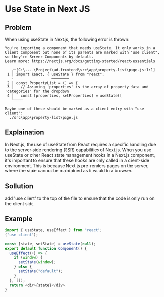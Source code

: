 # Use State in Next JS

## Problem

When using useState in Next.js, the following error is thrown:

```
You're importing a component that needs useState. It only works in a Client Component but none of its parents are marked with "use client", so they're Server Components by default.
Learn more: https://nextjs.org/docs/getting-started/react-essentials

   ╭─[C:\....\Project\ad-frontend\src\app\property-list\page.js:1:1]
 1 │ import React, { useState } from "react";
   ·                 ────────
 2 │ const PropertyList = () => {
 3 │   // Assuming 'properties' is the array of property data and 'categories' for the dropdown
 4 │   const [properties, setProperties] = useState([
   ╰────

Maybe one of these should be marked as a client entry with "use client":
  ./src\app\property-list\page.js

```

## Explaination

In Next.js, the use of useState from React requires a specific handling due to the server-side rendering (SSR) capabilities of Next.js. When you use useState or other React state management hooks in a Next.js component, it's important to ensure that these hooks are only called in a client-side environment. This is because Next.js pre-renders pages on the server, where the state cannot be maintained as it would in a browser.

## Sollution

add 'use client' to the top of the file to ensure that the code is only run on the client side.

## Example

```js
import { useState, useEffect } from "react";
("use client");

const [state, setState] = useState(null);
export default function Component() {
  useEffect(() => {
    if (window) {
      setState(window);
    } else {
      setState("default");
    }
  }, []);
  return <div>{state}</div>;
}
```
